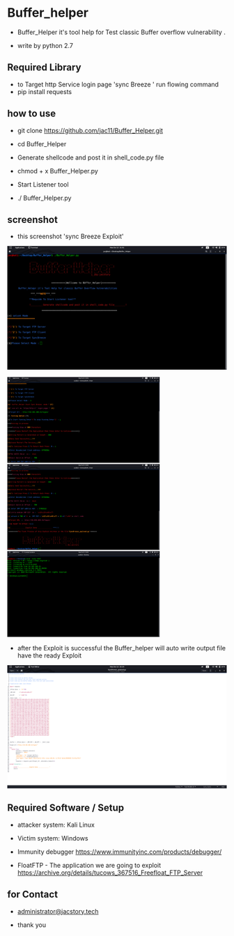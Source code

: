 # Buffer_helper

* Buffer_Helper it's tool help for Test classic Buffer overflow vulnerability .

* write by python 2.7
## Required Library
* to Target http Service login page 'sync Breeze ' run flowing command
* pip install requests
## how to use 
*  git clone  https://github.com/jac11/Buffer_Helper.git

*  cd Buffer_Helper

*  Generate shellcode and post it in shell_code.py file

*  chmod + x Buffer_Helper.py

*  Start Listener tool

* ./ Buffer_Helper.py



## screenshot
* this screenshot 'sync Breeze Exploit'
<img src = "images/1.png">

<img src = "images/2.png" width=350> <img src = "images/3.png" width=350> <img src = "images/4.png" width=350>

* after the Exploit is successful the Buffer_helper will auto write output file have the ready Exploit

<img src = "images/Screenshot from 2020-10-12 22-15-37.png">

## Required Software / Setup


* attacker system: Kali Linux

* Victim system: Windows 

* Immunity debugger  https://www.immunityinc.com/products/debugger/

* FloatFTP - The application we are going to exploit  https://archive.org/details/tucows_367516_Freefloat_FTP_Server


##  for Contact  

* administrator@jacstory.tech 

* thank you  
